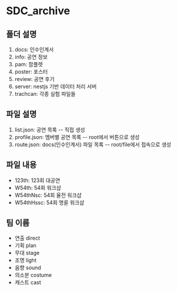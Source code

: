 # SDC_archive



## 폴더 설명

1. docs: 인수인계서
2. info: 공연 정보
3. pam: 팜플렛
4. poster: 포스터
5. review: 공연 후기
6. server: nestjs 기반 데이터 처리 서버
7. trachcan: 각종 실험 파일들

## 파일 설명

1. list.json: 공연 목록 -- 직접 생성
2. profile.json: 멤버별 공연 목록 -- root에서 버튼으로 생성
3. route.json: docs(인수인계서) 파일 목록 -- root/file에서 접속으로 생성

## 파일 내용

* 123th: 123회 대공연
* W54th: 54회 워크샵
* W54thNsc: 54회 율전 워크샵
* W54thHssc: 54회 명륜 워크샵



## 팀 이름

* 연출    direct
* 기획    plan
* 무대    stage
* 조명    light
* 음향    sound
* 의소분  costume
* 캐스트 cast